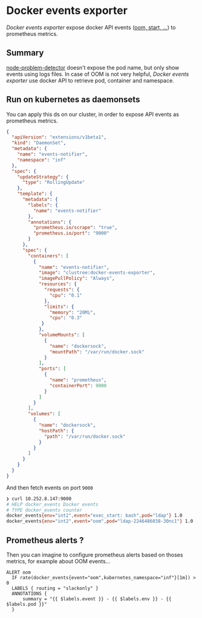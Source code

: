 # Docker events exporter

*Docker events exporter* expose docker API events ([oom, start, …](https://docs.docker.com/engine/reference/commandline/events/#object-types)) to prometheus metrics.

## Summary

[node-problem-detector](https://github.com/kubernetes/node-problem-detector)
doesn't expose the pod name, but only show events using logs files. In case of
OOM is not very helpful, *Docker events exporter* use docker API to retrieve
pod, container and namespace.

## Run on kubernetes as daemonsets

You can apply this ds on our cluster, in order to expose API events as
prometheus metrics.

```json
{
  "apiVersion": "extensions/v1beta1",
  "kind": "DaemonSet",
  "metadata": {
    "name": "events-notifier",
    "namespace": "inf"
  },
  "spec": {
    "updateStrategy": {
      "type": "RollingUpdate"
    },
    "template": {
      "metadata": {
        "labels": {
          "name": "events-notifier"
        },
        "annotations": {
          "prometheus.io/scrape": "true",
          "prometheus.io/port": "9000"
        }
      },
      "spec": {
        "containers": [
          {
            "name": "events-notifier",
            "image": "clustree:docker-events-exporter",
            "imagePullPolicy": "Always",
            "resources": {
              "requests": {
                "cpu": "0.1"
              },
              "limits": {
                "memory": "20Mi",
                "cpu": "0.3"
             }
            },
            "volumeMounts": [
              {
                "name": "dockersock",
                "mountPath": "/var/run/docker.sock"
              }
            ],
            "ports": [
              {
                "name": "prometheus",
                "containerPort": 9000
              }
            ]
          }
        ],
        "volumes": [
          {
            "name": "dockersock",
            "hostPath": {
              "path": "/var/run/docker.sock"
            }
          }
        ]
      }
    }
  }
}

```

And then fetch events on port `9000`

```bash
❯ curl 10.252.8.147:9000
# HELP docker_events Docker events
# TYPE docker_events counter
docker_events{env="int2",event="exec_start: bash",pod="ldap"} 1.0
docker_events{env="int2",event="oom",pod="ldap-2246486038-30nc1"} 1.0
```

## Prometheus alerts ?

Then you can imagine to configure prometheus alerts based on thoses metrics,
for example about OOM events…

```
ALERT oom
  IF rate(docker_events{event="oom",kubernetes_namespace="inf"}[1m]) > 0
  LABELS { routing = "slackonly" }
  ANNOTATIONS {
      summary = "{{ $labels.event }} - {{ $labels.env }} - {{ $labels.pod }}"
  }
```
